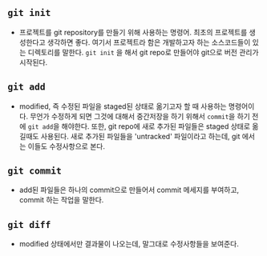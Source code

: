 ## `git init`
- 프로젝트를 git repository를 만들기 위해 사용하는 명령어. 최초의 프로젝트를 생성한다고 생각하면 좋다. 여기서 프로젝트라 함은 개발하고자 하는 소스코드들이 있는 디렉토리를 말한다. `git init` 을 해서 git repo로 만들어야 git으로 버전 관리가 시작된다.

## `git add`
- modified, 즉 수정된 파일을 staged된 상태로 옮기고자 할 때 사용하는 명령어이다. 무언가 수정하게 되면 그것에 대해서 중간저장을 하기 위해서 `commit`을 하기 전에 `git add`을 해야한다. 또한, git repo에 새로 추가된 파일들은 staged 상태로 옮길때도 사용된다. 새로 추가된 파일들을 'untracked' 파일이라고 하는데, git 에서는 이들도 수정사항으로 본다.

## `git commit`
- add된 파일들은 하나의 commit으로 만들어서 commit 메세지를 부여하고, commit 하는 작업을 말한다.

## `git diff`
- modified 상태에서만 결과물이 나오는데, 말그대로 수정사항들을 보여준다.
